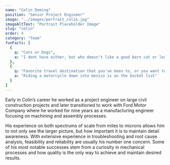 ```yaml
---
name: "Colin Deming"
position: "Senior Project Engineer"
image: "../images/portrait_colin.jpg"
imageAltText: "Portrait Placeholder Image"
slug: "colin"
order: 4
category: "Team"
funFacts: [
  {
    q: "Cats or Dogs",
    a: "I dont have either, but who doesn't like a good barn cat or loyal dog?"
  },
  {
    q: "Favorite travel destination that you've been to, or you want to go?",
    a: "Riding a motorcycle down into mexico is on the bucket list"
  }
]
---
```


Early in Colin’s career he worked as a project engineer on large civil construction projects and later transitioned to work with Ford Motor Company where he worked for nine years as a manufacturing engineer focusing on machining and assembly processes.  

His experience on both spectrums of scale from miles to microns allows him to not only see the larger picture, but how important it is to maintain detail awareness.  With extensive experience in troubleshooting and root cause analysis, feasibility and reliability are usually his number one concern.  Some of his most notable successes stem from a curiosity in mechanical processes and how quality is the only way to achieve and maintain desired results.    